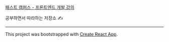 [패스트 캠퍼스 - 프론트엔드 개발 강의](https://www.fastcampus.co.kr/dev_online_react_b?ab_test=true) 

공부하면서 따라하는 저장소 ✍

---
This project was bootstrapped with [Create React App](https://github.com/facebook/create-react-app).
